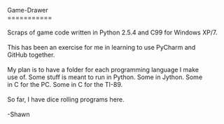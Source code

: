 Game-Drawer<br>
===========<br><br>
Scraps of game code written in Python 2.5.4 and C99 for Windows XP/7.<br><br>
This has been an exercise for me in learning to use PyCharm and<br>
GitHub together.<br><br>
My plan is to have a folder for each programming language I make<br>
use of.  Some stuff is meant to run in Python.  Some in Jython.  Some<br>
in C for the PC.  Some in C for the TI-89.<br><br>
So far, I have dice rolling programs here.<br><br>
-Shawn<br>
